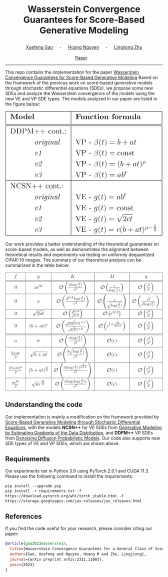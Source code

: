
# <p align="center">Wasserstein Convergence Guarantees for Score-Based Generative Modeling </p>

<div align="center">
  <a href="https://www1.se.cuhk.edu.hk/~xfgao//" target="_blank">Xuefeng&nbsp;Gao</a> &emsp; <b>&middot;</b> &emsp;
  <a href="https://github.com/HoangNguyenM" target="_blank">Hoang&nbsp;Nguyen</a> &emsp; <b>&middot;</b> &emsp;
  <a href="https://sites.google.com/view/lingjiongzhu" target="_blank">Lingjiong&nbsp;Zhu</a>
  <br> <br>
  <a href="https://arxiv.org/abs/2311.11003" target="_blank">Paper</a> &emsp;
</div>
</p>

--------------------

This repo contains the implementation for the paper [Wasserstein Convergence Guarantees for Score-Based Generative Modeling](https://arxiv.org/abs/2311.11003) Based on the framework of the previous work on score-based generative models through stochastic differential equations (SDEs), we propose some new SDEs and analyze the Wasserstein convergence of the models using the new VE and VP SDE types. The models analyzed in our paper are listed in the figure below:

![models](assets/Model_list.jpg)

Our work provides a better understanding of the theoretical guarantees on score-based models, as well as demonstrates the alignment between theoretical results and experiments via testing on uniformly dequantized CIFAR-10 images. The summary of our theoretical analysis con be summarized in the table below:

![theory](assets/theory.jpg)

## Understanding the code

Our implementation is mainly a modification on the framework provided by [Score-Based Generative Modeling through Stochastic Differential Equations](https://openreview.net/forum?id=PxTIG12RRHS), with the models **NCSN++** for VE SDEs from [Generative Modeling by Estimating Gradients of the Data Distribution](https://arxiv.org/abs/1907.05600), and **DDPM++** VP SDEs from [Denoising Diffusion Probabilistic Models](https://arxiv.org/abs/2006.11239). Our code also supports new SDE types of VE and VP SDEs, which are shown above.

## Requirements

Our experiments ran in Python 3.9 using PyTorch 2.0.1 and CUDA 11.3. Please use the following command to install the requirements:
```shell script
pip install --upgrade pip
pip install -r requirements.txt -f https://download.pytorch.org/whl/torch_stable.html -f https://storage.googleapis.com/jax-releases/jax_releases.html
```

## References

If you find the code useful for your research, please consider citing our paper:
```bib
@article{gao2023wasserstein,
  title={Wasserstein Convergence Guarantees for a General Class of Score-Based Generative Models},
  author={Gao, Xuefeng and Nguyen, Hoang M and Zhu, Lingjiong},
  journal={arXiv preprint arXiv:2311.11003},
  year={2023}
}
```
